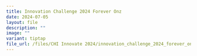 ```yaml
---
title: Innovation Challenge 2024 Forever Onz
date: 2024-07-05
layout: file
description: ""
image: ""
variant: tiptap
file_url: /files/CHI Innovate 2024/innovation_challenge_2024_forever_onz.pdf
---
```

